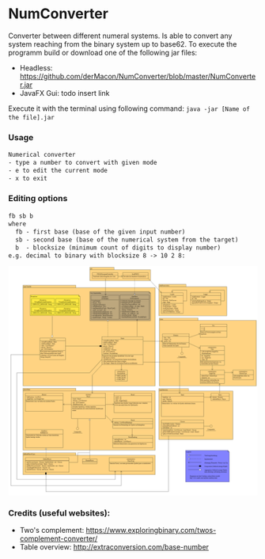 # NumConverter
Converter between different numeral systems. Is able to convert any system reaching from the binary system up to base62. To execute the programm build or download one of the following jar files:
- Headless: https://github.com/derMacon/NumConverter/blob/master/NumConverter.jar
- JavaFX Gui: todo insert link

 Execute it with the terminal using following command: 
`java -jar [Name of the file].jar`

### Usage
```
Numerical converter
- type a number to convert with given mode
- e to edit the current mode
- x to exit
```

### Editing options
```
fb sb b
where
  fb - first base (base of the given input number)
  sb - second base (base of the numerical system from the target)
  b  - blocksize (minimum count of digits to display number)
e.g. decimal to binary with blocksize 8 -> 10 2 8: 
```

![alt text](https://github.com/derMacon/PS2ProgrammierPraktikum/blob/master/anhang/programmorganisationsplan/PP18Vereinfacht.png)

### Credits (useful websites):
- Two's complement: https://www.exploringbinary.com/twos-complement-converter/
- Table overview: http://extraconversion.com/base-number
